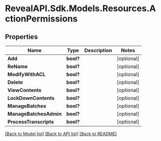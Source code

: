 # RevealAPI.Sdk.Models.Resources.ActionPermissions
## Properties

Name | Type | Description | Notes
------------ | ------------- | ------------- | -------------
**Add** | **bool?** |  | [optional] 
**ReName** | **bool?** |  | [optional] 
**ModifyWithACL** | **bool?** |  | [optional] 
**Delete** | **bool?** |  | [optional] 
**ViewContents** | **bool?** |  | [optional] 
**LockDownContents** | **bool?** |  | [optional] 
**ManageBatches** | **bool?** |  | [optional] 
**ManageBatchesAdmin** | **bool?** |  | [optional] 
**ProcessTranscripts** | **bool?** |  | [optional] 

[[Back to Model list]](../README.md#documentation-for-models) [[Back to API list]](../README.md#documentation-for-api-endpoints) [[Back to README]](../README.md)


